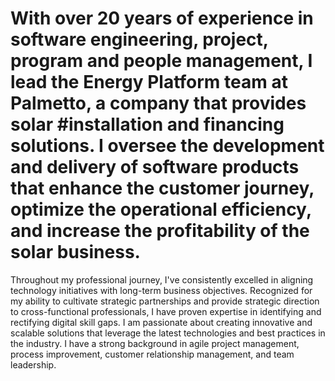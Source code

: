 # With over 20 years of experience in software engineering, project, program and people management, I lead the Energy Platform team at Palmetto, a company that provides solar #installation and financing solutions. I oversee the development and delivery of software products that enhance the customer journey, optimize the operational efficiency, and increase the profitability of the solar business.

Throughout my professional journey, I've consistently excelled in aligning technology initiatives with long-term business objectives.  Recognized for my ability to cultivate strategic partnerships and provide strategic direction to cross-functional professionals, I have proven expertise in identifying and rectifying digital skill gaps.  I am passionate about creating innovative and scalable solutions that leverage the latest technologies and best practices in the industry. I have a strong background in agile project management, process improvement, customer relationship management, and team leadership.


